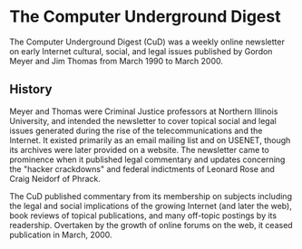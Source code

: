 # The Computer Underground Digest

The Computer Underground Digest (CuD) was a weekly online newsletter on early Internet cultural, social, and legal issues published by Gordon Meyer and Jim Thomas from March 1990 to March 2000.

## History

Meyer and Thomas were Criminal Justice professors at Northern Illinois University, and intended the newsletter to cover topical social and legal issues generated during the rise of the telecommunications and the Internet. It existed primarily as an email mailing list and on USENET, though its archives were later provided on a website. The newsletter came to prominence when it published legal commentary and updates concerning the "hacker crackdowns" and federal indictments of Leonard Rose and Craig Neidorf of Phrack.

The CuD published commentary from its membership on subjects including the legal and social implications of the growing Internet (and later the web), book reviews of topical publications, and many off-topic postings by its readership. Overtaken by the growth of online forums on the web, it ceased publication in March, 2000.
